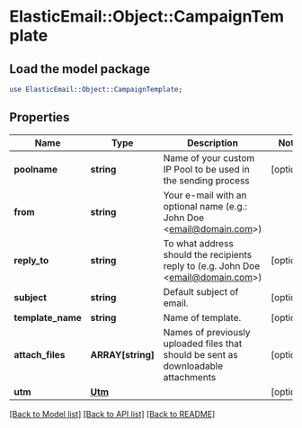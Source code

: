 # ElasticEmail::Object::CampaignTemplate

## Load the model package
```perl
use ElasticEmail::Object::CampaignTemplate;
```

## Properties
Name | Type | Description | Notes
------------ | ------------- | ------------- | -------------
**poolname** | **string** | Name of your custom IP Pool to be used in the sending process | [optional] 
**from** | **string** | Your e-mail with an optional name (e.g.: John Doe &lt;email@domain.com&gt;) | 
**reply_to** | **string** | To what address should the recipients reply to (e.g. John Doe &lt;email@domain.com&gt;) | [optional] 
**subject** | **string** | Default subject of email. | [optional] 
**template_name** | **string** | Name of template. | [optional] 
**attach_files** | **ARRAY[string]** | Names of previously uploaded files that should be sent as downloadable attachments | [optional] 
**utm** | [**Utm**](Utm.md) |  | [optional] 

[[Back to Model list]](../README.md#documentation-for-models) [[Back to API list]](../README.md#documentation-for-api-endpoints) [[Back to README]](../README.md)


